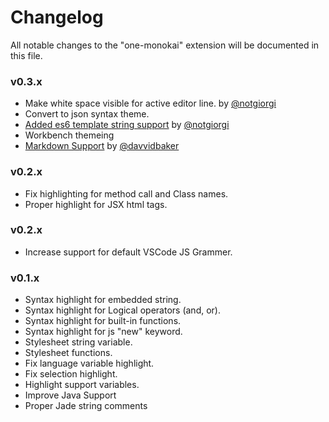 # Changelog
All notable changes to the "one-monokai" extension will be documented in this file.

### v0.3.x
  - Make white space visible for active editor line. by [@notgiorgi](https://github.com/notgiorgi)
  - Convert to json syntax theme.
  - [Added es6 template string support](https://github.com/azemoh/vscode-one-monokai/commit/5371773a8f3ffc022d34ffefec19cae4eafb2673) by [@notgiorgi](https://github.com/notgiorgi)
  - Workbench themeing
  - [Markdown Support](https://github.com/azemoh/vscode-one-monokai/pull/9) by [@davvidbaker](https://github.com/davvidbaker)

### v0.2.x
  - Fix highlighting for method call and Class names.
  - Proper highlight for JSX html tags.

### v0.2.x
  - Increase support for default VSCode JS Grammer.

### v0.1.x

  - Syntax highlight for embedded string.
  - Syntax highlight for Logical operators (and, or).
  - Syntax highlight for built-in functions.
  - Syntax highlight for js "new" keyword.
  - Stylesheet string variable.
  - Stylesheet functions.
  - Fix language variable highlight.
  - Fix selection highlight.
  - Highlight support variables.
  - Improve Java Support
  - Proper Jade string comments
